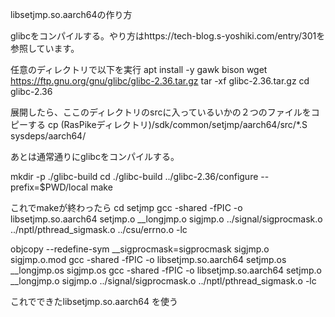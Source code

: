 libsetjmp.so.aarch64の作り方

glibcをコンパイルする。やり方はhttps://tech-blog.s-yoshiki.com/entry/301を参照しています。

任意のディレクトリで以下を実行
apt install -y gawk bison 
wget https://ftp.gnu.org/gnu/glibc/glibc-2.36.tar.gz
tar -xf glibc-2.36.tar.gz
cd glibc-2.36

展開したら、ここのディレクトリのsrcに入っているいかの２つのファイルをコピーする
cp (RasPikeディレクトリ)/sdk/common/setjmp/aarch64/src/*.S sysdeps/aarch64/

あとは通常通りにglibcをコンパイルする。

mkdir -p ./glibc-build
cd ./glibc-build
../glibc-2.36/configure --prefix=$PWD/local
make

これでmakeが終わったら
cd setjmp
gcc -shared -fPIC -o libsetjmp.so.aarch64 setjmp.o __longjmp.o sigjmp.o  ../signal/sigprocmask.o ../nptl/pthread_sigmask.o ../csu/errno.o -lc



objcopy     --redefine-sym __sigprocmask=sigprocmask sigjmp.o sigjmp.o.mod
gcc -shared -fPIC -o libsetjmp.so.aarch64 setjmp.os __longjmp.os sigjmp.os
gcc -shared -fPIC -o libsetjmp.so.aarch64 setjmp.o __longjmp.o sigjmp.o  ../signal/sigprocmask.o ../nptl/pthread_sigmask.o -lc


これでできたlibsetjmp.so.aarch64
を使う


